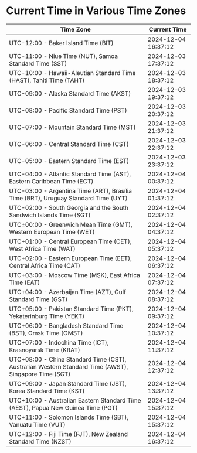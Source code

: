 # Current Time in Various Time Zones

| Time Zone | Current Time |
|-----------|--------------|
| UTC-12:00 - Baker Island Time (BIT) | 2024-12-04 16:37:12 |
| UTC-11:00 - Niue Time (NUT), Samoa Standard Time (SST) | 2024-12-03 17:37:12 |
| UTC-10:00 - Hawaii-Aleutian Standard Time (HAST), Tahiti Time (TAHT) | 2024-12-03 18:37:12 |
| UTC-09:00 - Alaska Standard Time (AKST) | 2024-12-03 19:37:12 |
| UTC-08:00 - Pacific Standard Time (PST) | 2024-12-03 20:37:12 |
| UTC-07:00 - Mountain Standard Time (MST) | 2024-12-03 21:37:12 |
| UTC-06:00 - Central Standard Time (CST) | 2024-12-03 22:37:12 |
| UTC-05:00 - Eastern Standard Time (EST) | 2024-12-03 23:37:12 |
| UTC-04:00 - Atlantic Standard Time (AST), Eastern Caribbean Time (ECT) | 2024-12-04 00:37:12 |
| UTC-03:00 - Argentina Time (ART), Brasília Time (BRT), Uruguay Standard Time (UYT) | 2024-12-04 01:37:12 |
| UTC-02:00 - South Georgia and the South Sandwich Islands Time (SGT) | 2024-12-04 02:37:12 |
| UTC±00:00 - Greenwich Mean Time (GMT), Western European Time (WET) | 2024-12-04 04:37:12 |
| UTC+01:00 - Central European Time (CET), West Africa Time (WAT) | 2024-12-04 05:37:12 |
| UTC+02:00 - Eastern European Time (EET), Central Africa Time (CAT) | 2024-12-04 06:37:12 |
| UTC+03:00 - Moscow Time (MSK), East Africa Time (EAT) | 2024-12-04 07:37:12 |
| UTC+04:00 - Azerbaijan Time (AZT), Gulf Standard Time (GST) | 2024-12-04 08:37:12 |
| UTC+05:00 - Pakistan Standard Time (PKT), Yekaterinburg Time (YEKT) | 2024-12-04 09:37:12 |
| UTC+06:00 - Bangladesh Standard Time (BST), Omsk Time (OMST) | 2024-12-04 10:37:12 |
| UTC+07:00 - Indochina Time (ICT), Krasnoyarsk Time (KRAT) | 2024-12-04 11:37:12 |
| UTC+08:00 - China Standard Time (CST), Australian Western Standard Time (AWST), Singapore Time (SGT) | 2024-12-04 12:37:12 |
| UTC+09:00 - Japan Standard Time (JST), Korea Standard Time (KST) | 2024-12-04 13:37:12 |
| UTC+10:00 - Australian Eastern Standard Time (AEST), Papua New Guinea Time (PGT) | 2024-12-04 15:37:12 |
| UTC+11:00 - Solomon Islands Time (SBT), Vanuatu Time (VUT) | 2024-12-04 15:37:12 |
| UTC+12:00 - Fiji Time (FJT), New Zealand Standard Time (NZST) | 2024-12-04 16:37:12 |
